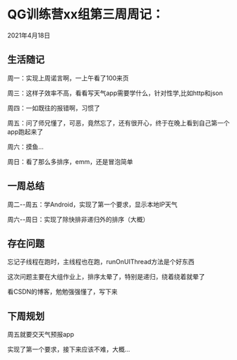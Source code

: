 # QG训练营xx组第三周周记：
2021年4月18日

## 生活随记

周一：实现上周诺言啊，一上午看了100来页

周三：这样子效率不高，看看写天气app需要学什么，针对性学,比如http和json

周四：一如既往的报错啊，习惯了

周五：问了师兄懂了，可恶，竟然忘了，还有很开心，终于在晚上看到自己第一个app跑起来了

周六：摸鱼...

周日：看了那么多排序，emm，还是冒泡简单

## 一周总结

周二--周五：学Android，实现了第一个要求，显示本地IP天气

周六--周日：实现了除快排非递归外的排序（大概）

## 存在问题

忘记子线程在跑时，主线程也在跑，runOnUIThread方法是个好东西

这次问题主要在大组作业上，排序太晕了，特别是递归，绕着绕着就晕了

看CSDN的博客，勉勉强强懂了，写下来

## 下周规划

周五就要交天气预报app

实现了第一个要求，接下来应该不难，大概...